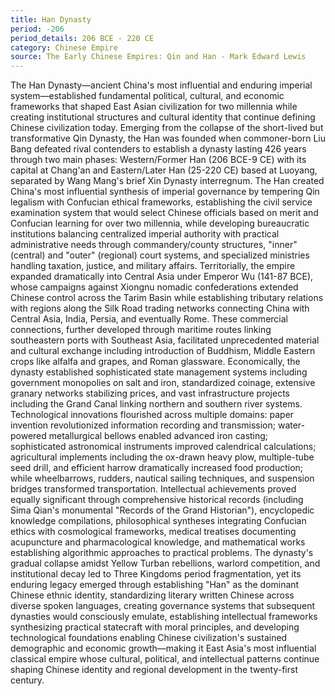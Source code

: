 ```yaml
---
title: Han Dynasty
period: -206
period_details: 206 BCE - 220 CE
category: Chinese Empire
source: The Early Chinese Empires: Qin and Han - Mark Edward Lewis
---
```

The Han Dynasty—ancient China's most influential and enduring imperial system—established fundamental political, cultural, and economic frameworks that shaped East Asian civilization for two millennia while creating institutional structures and cultural identity that continue defining Chinese civilization today. Emerging from the collapse of the short-lived but transformative Qin Dynasty, the Han was founded when commoner-born Liu Bang defeated rival contenders to establish a dynasty lasting 426 years through two main phases: Western/Former Han (206 BCE-9 CE) with its capital at Chang'an and Eastern/Later Han (25-220 CE) based at Luoyang, separated by Wang Mang's brief Xin Dynasty interregnum. The Han created China's most influential synthesis of imperial governance by tempering Qin legalism with Confucian ethical frameworks, establishing the civil service examination system that would select Chinese officials based on merit and Confucian learning for over two millennia, while developing bureaucratic institutions balancing centralized imperial authority with practical administrative needs through commandery/county structures, "inner" (central) and "outer" (regional) court systems, and specialized ministries handling taxation, justice, and military affairs. Territorially, the empire expanded dramatically into Central Asia under Emperor Wu (141-87 BCE), whose campaigns against Xiongnu nomadic confederations extended Chinese control across the Tarim Basin while establishing tributary relations with regions along the Silk Road trading networks connecting China with Central Asia, India, Persia, and eventually Rome. These commercial connections, further developed through maritime routes linking southeastern ports with Southeast Asia, facilitated unprecedented material and cultural exchange including introduction of Buddhism, Middle Eastern crops like alfalfa and grapes, and Roman glassware. Economically, the dynasty established sophisticated state management systems including government monopolies on salt and iron, standardized coinage, extensive granary networks stabilizing prices, and vast infrastructure projects including the Grand Canal linking northern and southern river systems. Technological innovations flourished across multiple domains: paper invention revolutionized information recording and transmission; water-powered metallurgical bellows enabled advanced iron casting; sophisticated astronomical instruments improved calendrical calculations; agricultural implements including the ox-drawn heavy plow, multiple-tube seed drill, and efficient harrow dramatically increased food production; while wheelbarrows, rudders, nautical sailing techniques, and suspension bridges transformed transportation. Intellectual achievements proved equally significant through comprehensive historical records (including Sima Qian's monumental "Records of the Grand Historian"), encyclopedic knowledge compilations, philosophical syntheses integrating Confucian ethics with cosmological frameworks, medical treatises documenting acupuncture and pharmacological knowledge, and mathematical works establishing algorithmic approaches to practical problems. The dynasty's gradual collapse amidst Yellow Turban rebellions, warlord competition, and institutional decay led to Three Kingdoms period fragmentation, yet its enduring legacy emerged through establishing "Han" as the dominant Chinese ethnic identity, standardizing literary written Chinese across diverse spoken languages, creating governance systems that subsequent dynasties would consciously emulate, establishing intellectual frameworks synthesizing practical statecraft with moral principles, and developing technological foundations enabling Chinese civilization's sustained demographic and economic growth—making it East Asia's most influential classical empire whose cultural, political, and intellectual patterns continue shaping Chinese identity and regional development in the twenty-first century. 